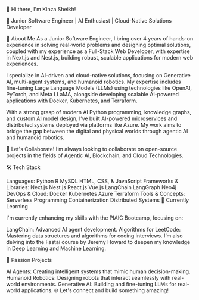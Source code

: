 👋 Hi there, I'm Kinza Sheikh!

🔭 Junior Software Engineer | AI Enthusiast | Cloud-Native Solutions Developer

🌟 About Me
As a Junior Software Engineer, I bring over 4 years of hands-on experience in solving real-world problems and designing optimal solutions, coupled with my experience as a Full-Stack Web Developer, with expertise in Next.js and Nest.js, building robust, scalable applications for modern web experiences.

I specialize in AI-driven and cloud-native solutions, focusing on Generative AI, multi-agent systems, and humanoid robotics. My expertise includes fine-tuning Large Language Models (LLMs) using technologies like OpenAI, PyTorch, and Meta LLaMA, alongside developing scalable AI-powered applications with Docker, Kubernetes, and Terraform.

With a strong grasp of modern AI Python programming, knowledge graphs, and custom AI model design, I’ve built AI-powered microservices and distributed systems deployed via platforms like Azure. My work aims to bridge the gap between the digital and physical worlds through agentic AI and humanoid robotics.

👯 Let's Collaborate!
I’m always looking to collaborate on open-source projects in the fields of Agentic AI, Blockchain, and Cloud Technologies.

🛠️ Tech Stack

Languages:
Python
R
MySQL
HTML, CSS, & JavaScript
Frameworks & Libraries:
Next.js
Nest.js
React.js
Vue.js
LangChain
LangGraph
Neo4j
DevOps & Cloud:
Docker
Kubernetes
Azure
Terraform
Tools & Concepts:
Serverless Programming
Containerization
Distributed Systems
🌱 Currently Learning

I'm currently enhancing my skills with the PIAIC Bootcamp, focusing on:

LangChain: Advanced AI agent development.
Algorithms for LeetCode: Mastering data structures and algorithms for coding interviews.
I’m also delving into the Fastai course by Jeremy Howard to deepen my knowledge in Deep Learning and Machine Learning.

🚀 Passion Projects

AI Agents: Creating intelligent systems that mimic human decision-making.
Humanoid Robotics: Designing robots that interact seamlessly with real-world environments.
Generative AI: Building and fine-tuning LLMs for real-world applications.
🌐 Let's connect and build something amazing!



<!--
**KinzaaSheikh/KinzaaSheikh** is a ✨ _special_ ✨ repository because its `README.md` (this file) appears on your GitHub profile.

Here are some ideas to get you started

- 🔭 I’m currently working on ...
- 🌱 I’m currently learning ...
- 👯 I’m looking to collaborate on ...
- 🤔 I’m looking for help with ...
- 💬 Ask me about ...
- 📫 How to reach me ...
- 😄 Pronouns ...
- ⚡ Fun fact ...
-->
